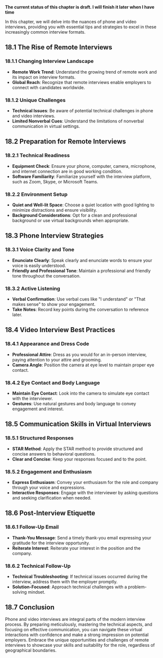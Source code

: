 **The current status of this chapter is draft. I will finish it later when I have time**

In this chapter, we will delve into the nuances of phone and video interviews, providing you with essential tips and strategies to excel in these increasingly common interview formats.

18.1 **The Rise of Remote Interviews**
--------------------------------------

### 18.1.1 **Changing Interview Landscape**

* **Remote Work Trend**: Understand the growing trend of remote work and its impact on interview formats.
* **Global Reach**: Recognize that remote interviews enable employers to connect with candidates worldwide.

### 18.1.2 **Unique Challenges**

* **Technical Issues**: Be aware of potential technical challenges in phone and video interviews.
* **Limited Nonverbal Cues**: Understand the limitations of nonverbal communication in virtual settings.

18.2 **Preparation for Remote Interviews**
------------------------------------------

### 18.2.1 **Technical Readiness**

* **Equipment Check**: Ensure your phone, computer, camera, microphone, and internet connection are in good working condition.
* **Software Familiarity**: Familiarize yourself with the interview platform, such as Zoom, Skype, or Microsoft Teams.

### 18.2.2 **Environment Setup**

* **Quiet and Well-lit Space**: Choose a quiet location with good lighting to minimize distractions and ensure visibility.
* **Background Considerations**: Opt for a clean and professional background or use virtual backgrounds when appropriate.

18.3 **Phone Interview Strategies**
-----------------------------------

### 18.3.1 **Voice Clarity and Tone**

* **Enunciate Clearly**: Speak clearly and enunciate words to ensure your voice is easily understood.
* **Friendly and Professional Tone**: Maintain a professional and friendly tone throughout the conversation.

### 18.3.2 **Active Listening**

* **Verbal Confirmation**: Use verbal cues like "I understand" or "That makes sense" to show your engagement.
* **Take Notes**: Record key points during the conversation to reference later.

18.4 **Video Interview Best Practices**
---------------------------------------

### 18.4.1 **Appearance and Dress Code**

* **Professional Attire**: Dress as you would for an in-person interview, paying attention to your attire and grooming.
* **Camera Angle**: Position the camera at eye level to maintain proper eye contact.

### 18.4.2 **Eye Contact and Body Language**

* **Maintain Eye Contact**: Look into the camera to simulate eye contact with the interviewer.
* **Gestures**: Use natural gestures and body language to convey engagement and interest.

18.5 **Communication Skills in Virtual Interviews**
---------------------------------------------------

### 18.5.1 **Structured Responses**

* **STAR Method**: Apply the STAR method to provide structured and concise answers to behavioral questions.
* **Clear and Concise**: Keep your responses focused and to the point.

### 18.5.2 **Engagement and Enthusiasm**

* **Express Enthusiasm**: Convey your enthusiasm for the role and company through your voice and expressions.
* **Interactive Responses**: Engage with the interviewer by asking questions and seeking clarification when needed.

18.6 **Post-Interview Etiquette**
---------------------------------

### 18.6.1 **Follow-Up Email**

* **Thank-You Message**: Send a timely thank-you email expressing your gratitude for the interview opportunity.
* **Reiterate Interest**: Reiterate your interest in the position and the company.

### 18.6.2 **Technical Follow-Up**

* **Technical Troubleshooting**: If technical issues occurred during the interview, address them with the employer promptly.
* **Solution-Focused**: Approach technical challenges with a problem-solving mindset.

18.7 **Conclusion**
-------------------

Phone and video interviews are integral parts of the modern interview process. By preparing meticulously, mastering the technical aspects, and focusing on effective communication, you can navigate these virtual interactions with confidence and make a strong impression on potential employers. Embrace the unique opportunities and challenges of remote interviews to showcase your skills and suitability for the role, regardless of geographical boundaries.

